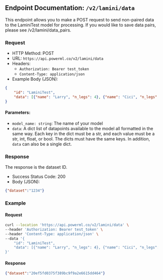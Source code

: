 ## Endpoint Documentation: `/v2/lamini/data`

This endpoint allows you to make a POST request to send non-paired data to the LaminiTest model for processing.
If you would like to save data pairs, please see /v2/lamini/data_pairs.

### Request

- HTTP Method: POST
- URL: `https://api.powerml.co/v2/lamini/data`
- Headers:
  - `Authorization: Bearer test_token`
  - `Content-Type: application/json`
- Example Body (JSON):
```json
{
    "id": "LaminiTest",
    "data": [{"name": "Larry", "n_legs": 4}, {"name": "Cici", "n_legs": 100}]
}
```

#### Parameters:

-   `model_name: string`: The name of your model
-   `data`: A dict list of datapoints available to the model all formatted in the same way. Each key in the dict must be a str, and each value must be a str, int, float, or bool.  The dicts must have the same keys.  In addition, `data` can also be a single dict.

### Response

The response is the dataset ID.

- Success Status Code: 200
- Body (JSON):
```json
{"dataset":"1234"}
```

### Example

#### Request

```bash
curl --location 'https://api.powerml.co/v2/lamini/data' \
--header 'Authorization: Bearer test_token' \
--header 'Content-Type: application/json' \
--data '{
    "id": "LaminiTest",
    "data": [{"name": "Larry", "n_legs": 4}, {"name": "Cici", "n_legs": 100}]
}'
```

#### Response

```json
{"dataset":"20ef5fd0375f389bc9f9a2e6615dd464"}
```